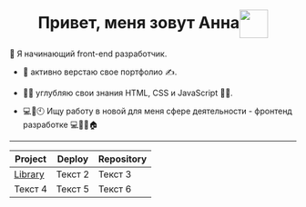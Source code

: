 <h1 align="center">Привет, меня зовут Анна<img align="center" src="https://media.giphy.com/media/ehC4SqtNcEeLAiu66w/giphy.gif" width="50"/></h1>

:woman: Я начинающий front-end разработчик. 
       
- 🌱 активно верстаю свое портфолио :writing_hand:.

- :woman_student: углубляю свои знания HTML, CSS и JavaScript :woman_technologist:.

- 💻📱🕙 Ищу работу в новой для меня сфере деятельности - фронтенд разработке 💻📱🧑🏠

---
<!---
<div id="header" align="left">
  <img src="https://media.giphy.com/media/pRqILh4QXAXHq/giphy.gif" width="500"/>
</div>
--->
<!---
Golosova76/Golosova76 is a ✨ special ✨ repository because its `README.md` (this file) appears on your GitHub profile.
You can click the Preview link to take a look at your changes.
--->
| Project     | Deploy      | Repository  |
|-------------|-------------|-------------|
| [Library]([https://github.com/](https://golosova76.github.io/RS_School_Stage0/library/))     | Текст 2     | Текст 3     |
| Текст 4     | Текст 5     | Текст 6     |

